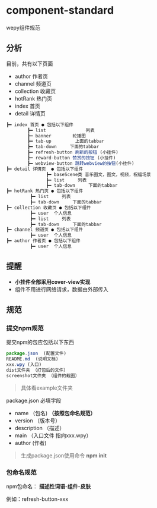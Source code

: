 # component-standard
wepy组件规范


## 分析
目前，共有以下页面

* author 作者页
* channel 频道页
* collection 收藏页
* hotRank 热门页
* index 首页
* detail 详情页


```javascript
┣━ index 首页 ● 包括以下组件             
        ┣━ list               列表
        ┣━ banner        轮播图           
        ┣━ tab-up         上面的tabbar          
        ┣━ tab-down     下面的tabbar      
	    ┣━ refresh-button 刷新的按钮 (小挂件)
		┣━ reward-button 赞赏的按钮 (小挂件)
		┣━ webview-button 跳转webview的按钮(小挂件) 
┣━ detail 详情页  ● 包括以下组件 
               ┣━ baseScene类 音乐图文，图文，视频，祝福场景  
               ┣━ list     列表            
               ┣━ tab-down     下面的tabbar                        
┣━ hotRank 热门页 ● 包括以下组件 
         ┣━ list     列表     
         ┣━ tab-down     下面的tabbar      
┣━ collection 收藏页 ● 包括以下组件 
         ┣━ user  个人信息            
         ┣━ list     列表          
         ┣━ tab-down     下面的tabbar            
┣━ channel 频道页 ● 包括以下组件 	
		 ┣━ user  个人信息  
┣━ author 作者页 ● 包括以下组件 	
         ┣━ user  个人信息  
```


## 提醒

* **小挂件全部采用cover-view实现**
* 组件不用进行网络请求，数据由外部传入



## 规范

### 提交npm规范

提交npm的包应包括以下东西
```javascript
package.json  (配置文件)
README.md  (说明文档)
xxx.wpy (入口)
dist文件夹 （打包后的文件）
screenshot文件夹 （组件的截图）
```



> 具体看example文件夹



package.json 必填字段
* name （包名) **（按照包命名规范）**
* version （版本号）
* description （描述）
* main （入口文件 指向xxx.wpy）
* author (作者)

>生成package.json使用命令   **npm init**



### 包命名规范
npm包命名： **描述性词语-组件-皮肤**

例如：refresh-button-xxx
